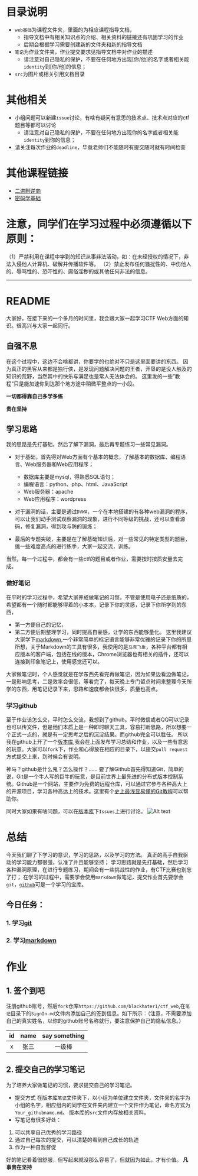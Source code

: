 # 目录说明
- `web基础`为课程文件夹，里面的为相应课程指导文档，
	- 指导文档中有相关知识点的介绍、相关资料的链接还有巩固学习的作业
	- 后期会根据学习需要创建新的文件夹和新的指导文档
- `笔记`为作业文件夹，作业提交要求见指导文档中对作业的描述
	- 请注意对自己隐私的保护，不要在任何地方出现[你/他]的名字或者相关能`identity`到[你/他]的信息；
- `src`为图片或相关引用文档目录

# 其他相关
* 小组问题可以新建`issue`讨论，有啥有疑问有意思的技术点、技术点对应的ctf题目等都可以讨论
	- 请注意对自己隐私的保护，不要在任何地方出现你的名字或者相关能`identity`到你的信息；
* 请关注每次作业的`deadline`，毕竟老师们不能随时有提交随时就有时间检查

# 其他课程链接
* [二进制逆向](https://github.com/DigBullTech-Michael/ctf_re)
* [密码学基础](https://github.com/DigBullTech-sec0cr/Cryptology)

# 注意，同学们在学习过程中必须遵循以下原则：
（1）严禁利用在课程中学到的知识从事非法活动，如：在未经授权的情况下，非法入侵他人计算机、破解并传播软件等。
（2）禁止发布任何骚扰性的、中伤他人的、辱骂性的、恐吓性的、庸俗淫秽的或其他任何非法的信息。

---

# README
大家好，在接下来的一个多月的时间里，我会跟大家一起学习CTF Web方面的知识。很高兴与大家一起同行。

## 自强不息
在这个过程中，这边不会啥都讲，你要学的也绝对不只是这里面要讲的东西。
因为真正的黑客从来都是独行侠，是发现问题解决问题的王者，开垦的是没人触及的知识的荒野，当然其中的快乐与满足也是常人无法体会的。
这里发的一些”教程“只是能加速你到达那个地方途中稍微平整点的一小段。

**一切都得靠自己多学多练**

**贵在坚持**

## 学习思路
我的思路是先打基础，然后了解下漏洞，最后再专题练习一些常见漏洞。
* 对于基础，首先得对Web方面有个基本的概念，了解基本的数据库、编程语言、Web服务器和Web应用程序；
	* 数据库主要是mysql，得熟悉SQL语句；
	* 编程语言：python、php、html、JavaScript
	* Web服务器：apache
	* Web应用程序：wordpress

* 对于漏洞的话，主要是通过`DVWA`，一个在本地搭建的有各种web漏洞的程序，可以让我们动手测试观察漏洞的现象，进行不同等级的挑战，还可以查看源码，修复漏洞，得到攻与防的锻炼；
* 最后的专题突破，主要是在了解基础知识后，对一些常见的特定类型的题目，挑一些难度高点的进行练手，大家一起交流，训练。

当然，每一个过程中，都会有一些ctf的题目或者作业，需要按时按质安量去完成。

### 做好笔记
在平时的学习过程中，希望大家养成做笔记的习惯，不管是使用电子还是纸质的，希望都有一个随时都能够得着的小本本，记录下你的灵感，记录下你所学到的东西，
* 第一方便自己的记忆，
* 第二方便后期整理学习，同时提高自豪感，让学的东西能够量化。
这里我建议大家学下[markdown](https://guides.github.com/features/mastering-markdown/#what),一个非常简单的标记语言能够非常优雅的记录下你的所思所想，关于Markdown的工具有很多，我使用的是`马克飞象`，各种平台都有相应版本的客户端，包括在线的版本，Chrome浏览器也有相关的插件，还可以连接到印象笔记上，使用感觉还可以。

大家做笔记时，个人感觉就是在学东西先看完再做笔记，因为如果边看边做笔记，一是影响思考，二是效率会很低，等看完了，每天晚上专门留点时间来整理今天所学的东西，用笔记记录下来，思路和速度都会快很多，质量也高点。

### 学习github
至于作业该怎么交，平时怎么交流，我想到了github。平时微信或者QQ可以记录也可以传文件，但是他们本质上是一种即时聊天工具，容易打断思路，所以想要一个正式一点的，就是有一定思考之后的沉淀结果。而github完全可以胜任。
所以我在github上开了一个[版本库](https://github.com/blackhater1/ctf_web),我会在上面发布学习总结和作业，以及一些有意思的玩意。大家可以`fork`下，作业和心得放在相应的目录下，以提交`pull request`方式提交上来，到时候会有说明。

神马？github是什么鬼？怎么操作？……
要了解Github首先得知道Git，简单的说，Git是一个牛人写的巨牛的玩意，是目前世界上最先进的分布式版本控制系统。Github是一个网站，主要作为免费的远程仓库，可以通过它参与各种高大上的开源项目，学习各种高达上的技术。这里有个[史上最浅显易懂的Git教程](https://www.liaoxuefeng.com/wiki/0013739516305929606dd18361248578c67b8067c8c017b000)可以帮助你。

同时大家如果有啥问题，可以在[版本库](https://github.com/blackhater1/ctf_web)下`Issues`上进行讨论。
![Alt text](./1510726979294.png)

# 总结
今天我们聊了下学习的意识，学习的思路，以及学习的方法。
真正的高手自我驱动的学习能力都很强，认准了并且能够坚持；
学习思路就是先打基础，然后学习各种漏洞原理，在进行专题练习，期间会有一些挑战性的作业，有CTF比赛也别忘了打；
在学习的过程中，需要学会使用`markdown`做笔记，提交作业首先要学会`git`，[`github`](https://github.com/)可是一个学习的宝库。
## 今日任务：
### 1. 学习[git](https://www.liaoxuefeng.com/wiki/0013739516305929606dd18361248578c67b8067c8c017b000)
### 2. 学习[markdown](https://guides.github.com/features/mastering-markdown/#what)

# 作业
## 1. 签个到吧
注册github账号，然后`fork`仓库`https://github.com/blackhater1/ctf_web`,在`笔记`目录下的`SignIn.md`文件内添加自己的签到信息。如下所示：（注意，不需要添加自己的真实姓名，以你的github账号名称就行，要注意保护自己的隐私信息。）

id | name | say something
:--: | :--: | :--:
x|张三|一级棒

## 2. 提交自己的学习笔记
为了培养大家做笔记的习惯，要求提交自己的学习笔记。
* 提交方式
 在版本库`笔记`文件夹下，以小组为单位建立文件夹，文件夹的名字为小组的名字，相应组内的同学在文件夹内建立一个文件作为笔记，命名方式为`Your_githubname.md`。
 版本库的`src`文件内存放相关资料。
* 写笔记有很多好处：
1. 可以共享自己优秀的学习路径
1. 通过自己每次的提交，可以清楚的看到自己成长的轨迹
1. 作为一种自我督促

好的笔记看着很舒服，但写起来就没那么容易了，但就因为如此，才有价值。
**凡事贵在坚持**
